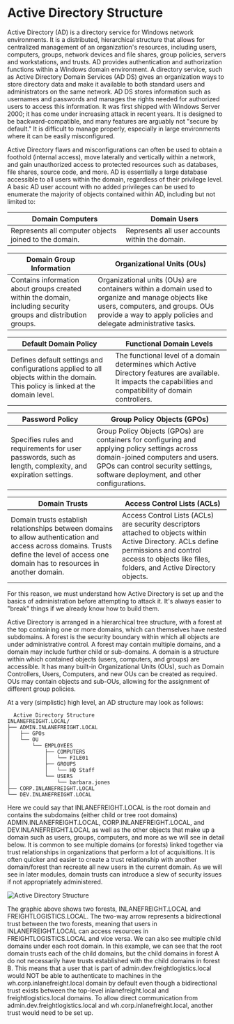 # Active Directory Structure

Active Directory (AD) is a directory service for Windows network environments. It is a distributed, hierarchical structure that allows for centralized management of an organization's resources, including users, computers, groups, network devices and file shares, group policies, servers and workstations, and trusts. AD provides authentication and authorization functions within a Windows domain environment. A directory service, such as Active Directory Domain Services (AD DS) gives an organization ways to store directory data and make it available to both standard users and administrators on the same network. AD DS stores information such as usernames and passwords and manages the rights needed for authorized users to access this information. It was first shipped with Windows Server 2000; it has come under increasing attack in recent years. It is designed to be backward-compatible, and many features are arguably not "secure by default." It is difficult to manage properly, especially in large environments where it can be easily misconfigured.

Active Directory flaws and misconfigurations can often be used to obtain a foothold (internal access), move laterally and vertically within a network, and gain unauthorized access to protected resources such as databases, file shares, source code, and more. AD is essentially a large database accessible to all users within the domain, regardless of their privilege level. A basic AD user account with no added privileges can be used to enumerate the majority of objects contained within AD, including but not limited to:

| **Domain Computers**                                  | **Domain Users**                                |
| ----------------------------------------------------- | ----------------------------------------------- |
| Represents all computer objects joined to the domain. | Represents all user accounts within the domain. |

| **Domain Group Information**                                                                                    | **Organizational Units (OUs)**                                                                                                                                                                          |
| --------------------------------------------------------------------------------------------------------------- | ------------------------------------------------------------------------------------------------------------------------------------------------------------------------------------------------------- |
| Contains information about groups created within the domain, including security groups and distribution groups. | Organizational units (OUs) are containers within a domain used to organize and manage objects like users, computers, and groups. OUs provide a way to apply policies and delegate administrative tasks. |

| **Default Domain Policy**                                                                                                        | **Functional Domain Levels**                                                                                                                                    |
| -------------------------------------------------------------------------------------------------------------------------------- | --------------------------------------------------------------------------------------------------------------------------------------------------------------- |
| Defines default settings and configurations applied to all objects within the domain. This policy is linked at the domain level. | The functional level of a domain determines which Active Directory features are available. It impacts the capabilities and compatibility of domain controllers. |

| **Password Policy**                                                                                       | **Group Policy Objects (GPOs)**                                                                                                                                                                                      |
| --------------------------------------------------------------------------------------------------------- | -------------------------------------------------------------------------------------------------------------------------------------------------------------------------------------------------------------------- |
| Specifies rules and requirements for user passwords, such as length, complexity, and expiration settings. | Group Policy Objects (GPOs) are containers for configuring and applying policy settings across domain-joined computers and users. GPOs can control security settings, software deployment, and other configurations. |

| **Domain Trusts**                                                                                                                                                                         | **Access Control Lists (ACLs)**                                                                                                                                                                            |
| ----------------------------------------------------------------------------------------------------------------------------------------------------------------------------------------- | ---------------------------------------------------------------------------------------------------------------------------------------------------------------------------------------------------------- |
| Domain trusts establish relationships between domains to allow authentication and access across domains. Trusts define the level of access one domain has to resources in another domain. | Access Control Lists (ACLs) are security descriptors attached to objects within Active Directory. ACLs define permissions and control access to objects like files, folders, and Active Directory objects. |

For this reason, we must understand how Active Directory is set up and the basics of administration before attempting to attack it. It's always easier to "break" things if we already know how to build them.

Active Directory is arranged in a hierarchical tree structure, with a forest at the top containing one or more domains, which can themselves have nested subdomains. A forest is the security boundary within which all objects are under administrative control. A forest may contain multiple domains, and a domain may include further child or sub-domains. A domain is a structure within which contained objects (users, computers, and groups) are accessible. It has many built-in Organizational Units (OUs), such as Domain Controllers, Users, Computers, and new OUs can be created as required. OUs may contain objects and sub-OUs, allowing for the assignment of different group policies.

At a very (simplistic) high level, an AD structure may look as follows:

```
  Active Directory Structure
INLANEFREIGHT.LOCAL/
├── ADMIN.INLANEFREIGHT.LOCAL
│   ├── GPOs
│   └── OU
│       └── EMPLOYEES
│           ├── COMPUTERS
│           │   └── FILE01
│           ├── GROUPS
│           │   └── HQ Staff
│           └── USERS
│               └── barbara.jones
├── CORP.INLANEFREIGHT.LOCAL
└── DEV.INLANEFREIGHT.LOCAL
```

Here we could say that INLANEFREIGHT.LOCAL is the root domain and contains the subdomains (either child or tree root domains) ADMIN.INLANEFREIGHT.LOCAL, CORP.INLANEFREIGHT.LOCAL, and DEV.INLANEFREIGHT.LOCAL as well as the other objects that make up a domain such as users, groups, computers, and more as we will see in detail below. It is common to see multiple domains (or forests) linked together via trust relationships in organizations that perform a lot of acquisitions. It is often quicker and easier to create a trust relationship with another domain/forest than recreate all new users in the current domain. As we will see in later modules, domain trusts can introduce a slew of security issues if not appropriately administered.

![Active Directory Structure](https://i.imgur.com/bBaOdKe.png)

The graphic above shows two forests, INLANEFREIGHT.LOCAL and FREIGHTLOGISTICS.LOCAL. The two-way arrow represents a bidirectional trust between the two forests, meaning that users in INLANEFREIGHT.LOCAL can access resources in FREIGHTLOGISTICS.LOCAL and vice versa. We can also see multiple child domains under each root domain. In this example, we can see that the root domain trusts each of the child domains, but the child domains in forest A do not necessarily have trusts established with the child domains in forest B. This means that a user that is part of admin.dev.freightlogistics.local would NOT be able to authenticate to machines in the wh.corp.inlanefreight.local domain by default even though a bidirectional trust exists between the top-level inlanefreight.local and freightlogistics.local domains. To allow direct communication from admin.dev.freightlogistics.local and wh.corp.inlanefreight.local, another trust would need to be set up.
